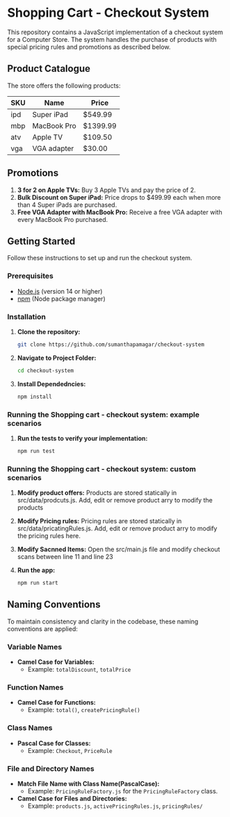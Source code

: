 # Shopping Cart - Checkout System

This repository contains a JavaScript implementation of a checkout system for a Computer Store. The system handles the purchase of products with special pricing rules and promotions as described below.



## Product Catalogue

The store offers the following products:

| SKU | Name          | Price   |
|-----|---------------|---------|
| ipd | Super iPad    | $549.99 |
| mbp | MacBook Pro   | $1399.99|
| atv | Apple TV      | $109.50 |
| vga | VGA adapter   | $30.00  |

## Promotions

1. **3 for 2 on Apple TVs:** Buy 3 Apple TVs and pay the price of 2.
2. **Bulk Discount on Super iPad:** Price drops to $499.99 each when more than 4 Super iPads are purchased.
3. **Free VGA Adapter with MacBook Pro:** Receive a free VGA adapter with every MacBook Pro purchased.

## Getting Started

Follow these instructions to set up and run the checkout system.

### Prerequisites

- [Node.js](https://nodejs.org/) (version 14 or higher)
- [npm](https://www.npmjs.com/) (Node package manager)

### Installation

1. **Clone the repository:**
   ```sh
   git clone https://github.com/sumanthapamagar/checkout-system
   ```

2. **Navigate to Project Folder:**
    ```sh
    cd checkout-system
    ```

3. **Install Dependedncies:**
    ```sh
    npm install
    ```

### Running the Shopping cart - checkout system: example scenarios

1. **Run the tests to verify your implementation:**
    ```sh
    npm run test
    ```

### Running the Shopping cart - checkout system: custom scenarios

1. **Modify product offers:**
Products are stored statically in src/data/prodcuts.js. Add, edit or remove product arry to modify the products 

2. **Modify Pricing rules:**
Pricing rules are stored statically in src/data/pricatingRules.js. Add, edit or remove product arry to modify the pricing rules here. 

3. **Modify Sacnned Items:**
Open the src/main.js file and modify checkout scans between line 11 and line 23

4. **Run the app:**
    ```sh
    npm run start
    ```

## Naming Conventions

To maintain consistency and clarity in the codebase, these naming conventions are applied:


### Variable Names

- **Camel Case for Variables:** 
  - Example: `totalDiscount`, `totalPrice`

### Function Names

- **Camel Case for Functions:** 
  - Example: `total()`, `createPricingRule()`

### Class Names

- **Pascal Case for Classes:** 
  - Example: `Checkout`, `PriceRule`

### File and Directory Names

- **Match File Name with Class Name(PascalCase):** 
  - Example: `PricingRuleFactory.js` for the `PricingRuleFactory` class.
- **Camel Case for Files and Directories:** 
  - Example: `products.js`, `activePricingRules.js`, `pricingRules/`
